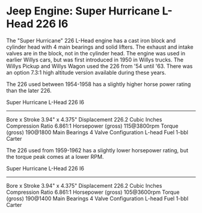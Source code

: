 # Jeep Engine: Super Hurricane L-Head 226 I6

The \"Super Hurricane\" 226 L-Head engine has a cast iron block and cylinder head with 4 main bearings and solid lifters. The exhaust and intake valves are in the block, not in the cylinder head. The engine was used in earlier Willys cars, but was first introduced in 1950 in Willys trucks. The Willys Pickup and Willys Wagon used the 226 from \'54 until \'63. There was an option 7.3:1 high altitude version available during these years.

The 226 used between 1954-1958 has a slightly higher horse power rating than the later 226.

  Super Hurricane L-Head 226 I6   
  ------------------------------- --------------------
  Bore x Stroke                   3.94\" x 4.375\"
  Displacement                    226.2 Cubic Inches
  Compression Ratio               6.861:1
  Horsepower (gross)              115@3800rpm
  Torque (gross)                  190@1800
  Main Bearings                   4
  Valve Configuration             L-head
  Fuel                            1-bbl Carter

The 226 used from 1959-1962 has a slightly lower horsepower rating, but the torque peak comes at a lower RPM.

  Super Hurricane L-Head 226 I6   
  ------------------------------- --------------------
  Bore x Stroke                   3.94\" x 4.375\"
  Displacement                    226.2 Cubic Inches
  Compression Ratio               6.861:1
  Horsepower (gross)              105@3600rpm
  Torque (gross)                  190@1400
  Main Bearings                   4
  Valve Configuration             L-head
  Fuel                            1-bbl Carter
